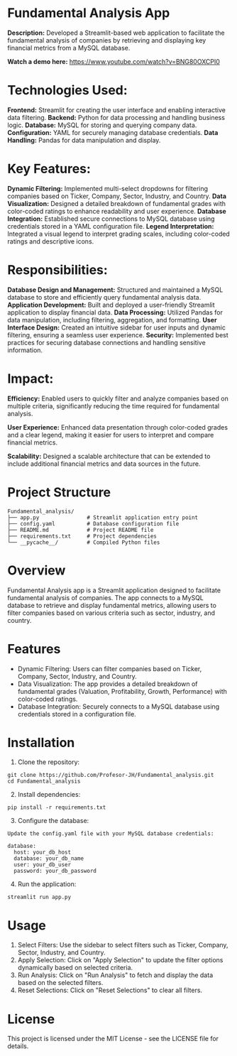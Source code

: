 # Fundamental Analysis App

**Description:** Developed a Streamlit-based web application to facilitate the fundamental analysis of companies by retrieving and displaying key financial metrics from a MySQL database.

**Watch a demo here:** https://www.youtube.com/watch?v=BNG80OXCPI0

# Technologies Used:

**Frontend:** Streamlit for creating the user interface and enabling interactive data filtering.
**Backend:** Python for data processing and handling business logic.
**Database:** MySQL for storing and querying company data.
**Configuration:** YAML for securely managing database credentials.
**Data Handling:** Pandas for data manipulation and display.

# Key Features:

**Dynamic Filtering:** Implemented multi-select dropdowns for filtering companies based on Ticker, Company, Sector, Industry, and Country.
**Data Visualization:** Designed a detailed breakdown of fundamental grades with color-coded ratings to enhance readability and user experience.
**Database Integration:** Established secure connections to MySQL database using credentials stored in a YAML configuration file.
**Legend Interpretation:** Integrated a visual legend to interpret grading scales, including color-coded ratings and descriptive icons.

# Responsibilities:

**Database Design and Management:** Structured and maintained a MySQL database to store and efficiently query fundamental analysis data.
**Application Development:** Built and deployed a user-friendly Streamlit application to display financial data.
**Data Processing:** Utilized Pandas for data manipulation, including filtering, aggregation, and formatting.
**User Interface Design:** Created an intuitive sidebar for user inputs and dynamic filtering, ensuring a seamless user experience.
**Security:** Implemented best practices for securing database connections and handling sensitive information.

# Impact:

**Efficiency:** Enabled users to quickly filter and analyze companies based on multiple criteria, significantly reducing the time required for fundamental analysis.

**User Experience:** Enhanced data presentation through color-coded grades and a clear legend, making it easier for users to interpret and compare financial metrics.

**Scalability:** Designed a scalable architecture that can be extended to include additional financial metrics and data sources in the future.


# Project Structure
```
Fundamental_analysis/
├── app.py               # Streamlit application entry point
├── config.yaml          # Database configuration file
├── README.md            # Project README file
├── requirements.txt     # Project dependencies
└── __pycache__/         # Compiled Python files
```

# Overview
Fundamental Analysis app is a Streamlit application designed to facilitate fundamental analysis of companies. The app connects to a MySQL database to retrieve and display fundamental metrics, allowing users to filter companies based on various criteria such as sector, industry, and country.

# Features
* Dynamic Filtering: Users can filter companies based on Ticker, Company, Sector, Industry, and Country.
* Data Visualization: The app provides a detailed breakdown of fundamental grades (Valuation, Profitability, Growth, Performance) with color-coded ratings.
* Database Integration: Securely connects to a MySQL database using credentials stored in a configuration file.

# Installation
1. Clone the repository:
```
git clone https://github.com/Profesor-JH/Fundamental_analysis.git
cd Fundamental_analysis
```
2. Install dependencies:
```
pip install -r requirements.txt
```
3. Configure the database:
```
Update the config.yaml file with your MySQL database credentials:
```
```
database:
  host: your_db_host
  database: your_db_name
  user: your_db_user
  password: your_db_password
```

4. Run the application:

```
streamlit run app.py
```

# Usage
1. Select Filters: Use the sidebar to select filters such as Ticker, Company, Sector, Industry, and Country.
2. Apply Selection: Click on "Apply Selection" to update the filter options dynamically based on selected criteria.
3. Run Analysis: Click on "Run Analysis" to fetch and display the data based on the selected filters.
4. Reset Selections: Click on "Reset Selections" to clear all filters.

# License
This project is licensed under the MIT License - see the LICENSE file for details.

